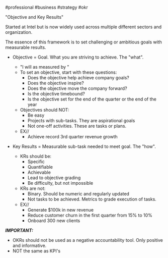 #professional #business #strategy #okr

"Objective and Key Results"

Started at Intel but is now widely used across multiple different sectors and organization.

The essence of this framework is to set challenging or ambitious goals with measurable results.

- Objective = Goal. What you are striving to achieve. The "what".
	- "I will <blank> as measured by <blank>"
	- To set an objective, start with these questions:
		- Does the objective help achieve company goals?
		- Does the objective inspire?
		- Does the objective move the company forward?
		- Is the objective timebound?
		- Is the objective set for the end of the quarter or the end of the year
	- Objectives should NOT:
		- Be easy
		- Projects with sub-tasks. They are aspirational goals
		- Not one-off activities. These are tasks or plans.
	- EX//
		- Achieve record 3rd quarter revenue growth

- Key Results = Measurable sub-task needed to meet goal. The "how".
	- KRs should be:
		- Specific
		- Quantifiable
		- Achievable
		- Lead to objective grading
		- Be difficulty, but not impossible
	- KRs are not:
		- Binary. Should be numeric and regularly updated
		- Not tasks to be achieved. Metrics to grade execution of tasks.
	- EX//
		- Generate $100k in new revenue
		- Reduce customer churn in the first quarter from 15% to 10%
		- Onboard 300 new clients

***IMPORTANT:***
- OKRs should not be used as a negative accountability tool. Only positive and informative.
- NOT the same as KPI's

